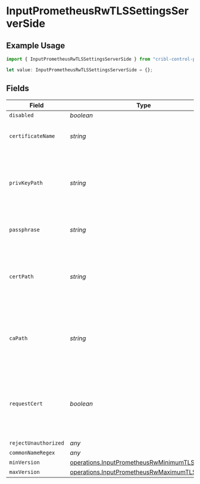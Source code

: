 # InputPrometheusRwTLSSettingsServerSide

## Example Usage

```typescript
import { InputPrometheusRwTLSSettingsServerSide } from "cribl-control-plane/models/operations";

let value: InputPrometheusRwTLSSettingsServerSide = {};
```

## Fields

| Field                                                                                                          | Type                                                                                                           | Required                                                                                                       | Description                                                                                                    |
| -------------------------------------------------------------------------------------------------------------- | -------------------------------------------------------------------------------------------------------------- | -------------------------------------------------------------------------------------------------------------- | -------------------------------------------------------------------------------------------------------------- |
| `disabled`                                                                                                     | *boolean*                                                                                                      | :heavy_minus_sign:                                                                                             | N/A                                                                                                            |
| `certificateName`                                                                                              | *string*                                                                                                       | :heavy_minus_sign:                                                                                             | The name of the predefined certificate                                                                         |
| `privKeyPath`                                                                                                  | *string*                                                                                                       | :heavy_minus_sign:                                                                                             | Path on server containing the private key to use. PEM format. Can reference $ENV_VARS.                         |
| `passphrase`                                                                                                   | *string*                                                                                                       | :heavy_minus_sign:                                                                                             | Passphrase to use to decrypt private key                                                                       |
| `certPath`                                                                                                     | *string*                                                                                                       | :heavy_minus_sign:                                                                                             | Path on server containing certificates to use. PEM format. Can reference $ENV_VARS.                            |
| `caPath`                                                                                                       | *string*                                                                                                       | :heavy_minus_sign:                                                                                             | Path on server containing CA certificates to use. PEM format. Can reference $ENV_VARS.                         |
| `requestCert`                                                                                                  | *boolean*                                                                                                      | :heavy_minus_sign:                                                                                             | Require clients to present their certificates. Used to perform client authentication using SSL certs.          |
| `rejectUnauthorized`                                                                                           | *any*                                                                                                          | :heavy_minus_sign:                                                                                             | N/A                                                                                                            |
| `commonNameRegex`                                                                                              | *any*                                                                                                          | :heavy_minus_sign:                                                                                             | N/A                                                                                                            |
| `minVersion`                                                                                                   | [operations.InputPrometheusRwMinimumTLSVersion](../../models/operations/inputprometheusrwminimumtlsversion.md) | :heavy_minus_sign:                                                                                             | N/A                                                                                                            |
| `maxVersion`                                                                                                   | [operations.InputPrometheusRwMaximumTLSVersion](../../models/operations/inputprometheusrwmaximumtlsversion.md) | :heavy_minus_sign:                                                                                             | N/A                                                                                                            |